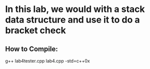 # In this lab, we would with a stack data structure and use it to do a bracket check 

## How to Compile: 
  g++ lab4tester.cpp lab4.cpp -std=c++0x 
